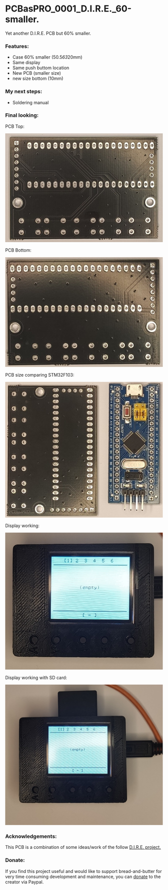 # PCBasPRO_0001_D.I.R.E._60-smaller.
Yet another D.I.R.E. PCB but 60% smaller.

### **Features:**
- Case 60% smaller (50.5*63*20mm)
- Same display
- Same push buttom location
- New PCB (smaller size)
- new size bottom (10mm)

 ### **My next steps:**
- Soldering manual


### **Final looking:**

PCB Top:

![Image](https://github.com/PCBasPRO/PCBasPRO_0001_D.I.R.E._60-smaller./blob/main/Top.jpg)

PCB Bottom:

![Image](https://github.com/PCBasPRO/PCBasPRO_0001_D.I.R.E._60-smaller./blob/main/Bottom.jpg)

PCB size comparing STM32F103:

![Image](https://github.com/PCBasPRO/PCBasPRO_0001_D.I.R.E._60-smaller./blob/main/PCB%20size%20comparing%20STM32F103.jpg)

Display working:

![Image](https://github.com/PCBasPRO/PCBasPRO_0001_D.I.R.E._60-smaller./blob/main/Display%20working.jpg)

Display working with SD card:

![Image](https://github.com/PCBasPRO/PCBasPRO_0001_D.I.R.E._60-smaller./blob/main/Display%20working%20with%20SD%20card.jpg)

### **Acknowledgements:**

This PCB is a combination of some ideas/work of the follow [D.I.R.E. project.](https://gbatemp.net/threads/disney-infinity-lego-dimensions-skylanders-base-emulator-project-d-i-r-e.593292/) 

### **Donate:**

If you find this project useful and would like to support bread-and-butter for very time consuming development and maintenance, you can [donate](https://www.paypal.com/donate/?hosted_button_id=CDQSZKZBMZTBL)  to the creator via Paypal.

